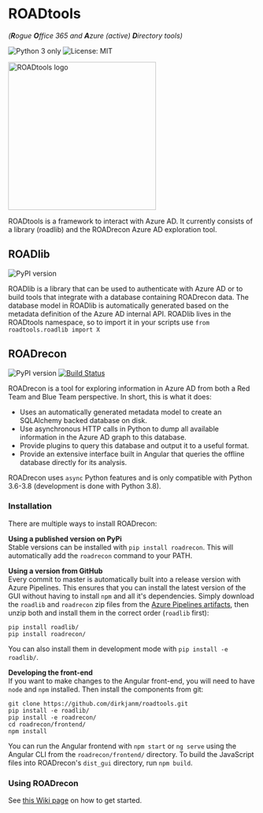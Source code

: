 # ROADtools 
*(**R**ogue **O**ffice 365 and **A**zure (active) **D**irectory tools)*

![Python 3 only](https://img.shields.io/badge/python-3.6+-blue.svg)
![License: MIT](https://img.shields.io/pypi/l/roadlib.svg)

<img src="roadrecon/frontend/src/assets/rt_transparent.svg" width="300px" alt="ROADtools logo" />

ROADtools is a framework to interact with Azure AD. It currently consists of a library (roadlib) and the ROADrecon Azure AD exploration tool.

## ROADlib
![PyPI version](https://img.shields.io/pypi/v/roadlib.svg)

ROADlib is a library that can be used to authenticate with Azure AD or to build tools that integrate with a database containing ROADrecon data. The database model in ROADlib is automatically generated based on the metadata definition of the Azure AD internal API. ROADlib lives in the ROADtools namespace, so to import it in your scripts use `from roadtools.roadlib import X`

## ROADrecon
![PyPI version](https://img.shields.io/pypi/v/roadrecon.svg)
[![Build Status](https://dev.azure.com/dirkjanm/ROADtools/_apis/build/status/dirkjanm.ROADtools?branchName=master)](https://dev.azure.com/dirkjanm/ROADtools/_build/latest?definitionId=19&branchName=master)

ROADrecon is a tool for exploring information in Azure AD from both a Red Team and Blue Team perspective. In short, this is what it does:
* Uses an automatically generated metadata model to create an SQLAlchemy backed database on disk.
* Use asynchronous HTTP calls in Python to dump all available information in the Azure AD graph to this database.
* Provide plugins to query this database and output it to a useful format.
* Provide an extensive interface built in Angular that queries the offline database directly for its analysis.

ROADrecon uses `async` Python features and is only compatible with Python 3.6-3.8 (development is done with Python 3.8). 

### Installation
There are multiple ways to install ROADrecon:

**Using a published version on PyPi**  
Stable versions can be installed with `pip install roadrecon`. This will automatically add the `roadrecon` command to your PATH.

**Using a version from GitHub**  
Every commit to master is automatically built into a release version with Azure Pipelines. This ensures that you can install the latest version of the GUI without having to install `npm` and all it's dependencies. Simply download the `roadlib` and `roadrecon` zip files from the [Azure Pipelines artifacts](https://dev.azure.com/dirkjanm/ROADtools/_build/latest?definitionId=19&branchName=master), then unzip both and install them in the correct order (`roadlib` first):

```
pip install roadlib/
pip install roadrecon/
```

You can also install them in development mode with `pip install -e roadlib/`.

**Developing the front-end**  
If you want to make changes to the Angular front-end, you will need to have `node` and `npm` installed. Then install the components from git:
```
git clone https://github.com/dirkjanm/roadtools.git
pip install -e roadlib/
pip install -e roadrecon/
cd roadrecon/frontend/
npm install
```

You can run the Angular frontend with `npm start` or `ng serve` using the Angular CLI from the `roadrecon/frontend/` directory. To build the JavaScript files into ROADrecon's `dist_gui` directory, run `npm build`.

### Using ROADrecon
See [this Wiki page](https://github.com/dirkjanm/ROADtools/wiki/Getting-started-with-ROADrecon) on how to get started.
